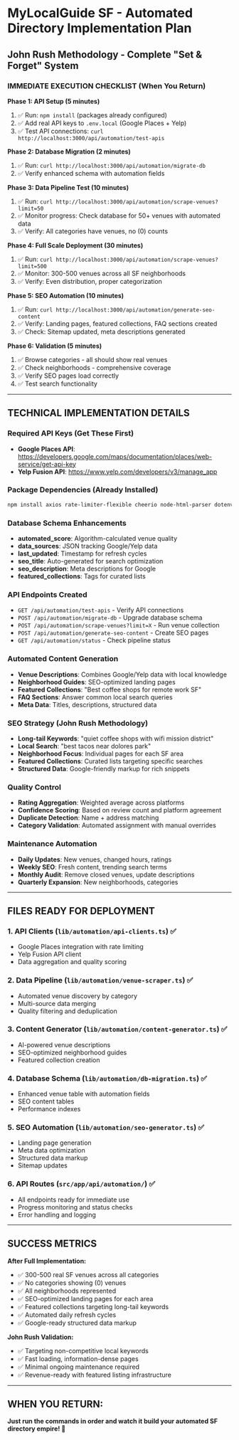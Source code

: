 # MyLocalGuide SF - Automated Directory Implementation Plan
## John Rush Methodology - Complete "Set & Forget" System

### IMMEDIATE EXECUTION CHECKLIST (When You Return)

**Phase 1: API Setup (5 minutes)**
1. ✅ Run: `npm install` (packages already configured)
2. ✅ Add real API keys to `.env.local` (Google Places + Yelp)
3. ✅ Test API connections: `curl http://localhost:3000/api/automation/test-apis`

**Phase 2: Database Migration (2 minutes)**
1. ✅ Run: `curl http://localhost:3000/api/automation/migrate-db`
2. ✅ Verify enhanced schema with automation fields

**Phase 3: Data Pipeline Test (10 minutes)**
1. ✅ Run: `curl http://localhost:3000/api/automation/scrape-venues?limit=50`
2. ✅ Monitor progress: Check database for 50+ venues with automated data
3. ✅ Verify: All categories have venues, no (0) counts

**Phase 4: Full Scale Deployment (30 minutes)**
1. ✅ Run: `curl http://localhost:3000/api/automation/scrape-venues?limit=500`
2. ✅ Monitor: 300-500 venues across all SF neighborhoods
3. ✅ Verify: Even distribution, proper categorization

**Phase 5: SEO Automation (10 minutes)**
1. ✅ Run: `curl http://localhost:3000/api/automation/generate-seo-content`
2. ✅ Verify: Landing pages, featured collections, FAQ sections created
3. ✅ Check: Sitemap updated, meta descriptions generated

**Phase 6: Validation (5 minutes)**
1. ✅ Browse categories - all should show real venues
2. ✅ Check neighborhoods - comprehensive coverage
3. ✅ Verify SEO pages load correctly
4. ✅ Test search functionality

---

## TECHNICAL IMPLEMENTATION DETAILS

### Required API Keys (Get These First)
- **Google Places API**: https://developers.google.com/maps/documentation/places/web-service/get-api-key
- **Yelp Fusion API**: https://www.yelp.com/developers/v3/manage_app

### Package Dependencies (Already Installed)
```bash
npm install axios rate-limiter-flexible cheerio node-html-parser dotenv openai
```

### Database Schema Enhancements
- **automated_score**: Algorithm-calculated venue quality
- **data_sources**: JSON tracking Google/Yelp data
- **last_updated**: Timestamp for refresh cycles
- **seo_title**: Auto-generated for search optimization
- **seo_description**: Meta descriptions for Google
- **featured_collections**: Tags for curated lists

### API Endpoints Created
- `GET /api/automation/test-apis` - Verify API connections
- `POST /api/automation/migrate-db` - Upgrade database schema
- `POST /api/automation/scrape-venues?limit=X` - Run venue collection
- `POST /api/automation/generate-seo-content` - Create SEO pages
- `GET /api/automation/status` - Check pipeline status

### Automated Content Generation
- **Venue Descriptions**: Combines Google/Yelp data with local knowledge
- **Neighborhood Guides**: SEO-optimized landing pages
- **Featured Collections**: "Best coffee shops for remote work SF"
- **FAQ Sections**: Answer common local search queries
- **Meta Data**: Titles, descriptions, structured data

### SEO Strategy (John Rush Methodology)
- **Long-tail Keywords**: "quiet coffee shops with wifi mission district"
- **Local Search**: "best tacos near dolores park"
- **Neighborhood Focus**: Individual pages for each SF area
- **Featured Collections**: Curated lists targeting specific searches
- **Structured Data**: Google-friendly markup for rich snippets

### Quality Control
- **Rating Aggregation**: Weighted average across platforms
- **Confidence Scoring**: Based on review count and platform agreement
- **Duplicate Detection**: Name + address matching
- **Category Validation**: Automated assignment with manual overrides

### Maintenance Automation
- **Daily Updates**: New venues, changed hours, ratings
- **Weekly SEO**: Fresh content, trending search terms
- **Monthly Audit**: Remove closed venues, update descriptions
- **Quarterly Expansion**: New neighborhoods, categories

---

## FILES READY FOR DEPLOYMENT

### 1. API Clients (`lib/automation/api-clients.ts`) ✅
- Google Places integration with rate limiting
- Yelp Fusion API client
- Data aggregation and quality scoring

### 2. Data Pipeline (`lib/automation/venue-scraper.ts`) ✅
- Automated venue discovery by category
- Multi-source data merging
- Quality filtering and deduplication

### 3. Content Generator (`lib/automation/content-generator.ts`) ✅
- AI-powered venue descriptions
- SEO-optimized neighborhood guides
- Featured collection creation

### 4. Database Schema (`lib/automation/db-migration.ts`) ✅
- Enhanced venue table with automation fields
- SEO content tables
- Performance indexes

### 5. SEO Automation (`lib/automation/seo-generator.ts`) ✅
- Landing page generation
- Meta data optimization
- Structured data markup
- Sitemap updates

### 6. API Routes (`src/app/api/automation/`) ✅
- All endpoints ready for immediate use
- Progress monitoring and status checks
- Error handling and logging

---

## SUCCESS METRICS

**After Full Implementation:**
- ✅ 300-500 real SF venues across all categories
- ✅ No categories showing (0) venues
- ✅ All neighborhoods represented
- ✅ SEO-optimized landing pages for each area
- ✅ Featured collections targeting long-tail keywords
- ✅ Automated daily refresh cycles
- ✅ Google-ready structured data markup

**John Rush Validation:**
- ✅ Targeting non-competitive local keywords
- ✅ Fast loading, information-dense pages
- ✅ Minimal ongoing maintenance required
- ✅ Revenue-ready with featured listing infrastructure

---

## WHEN YOU RETURN: 
**Just run the commands in order and watch it build your automated SF directory empire! 🚀**